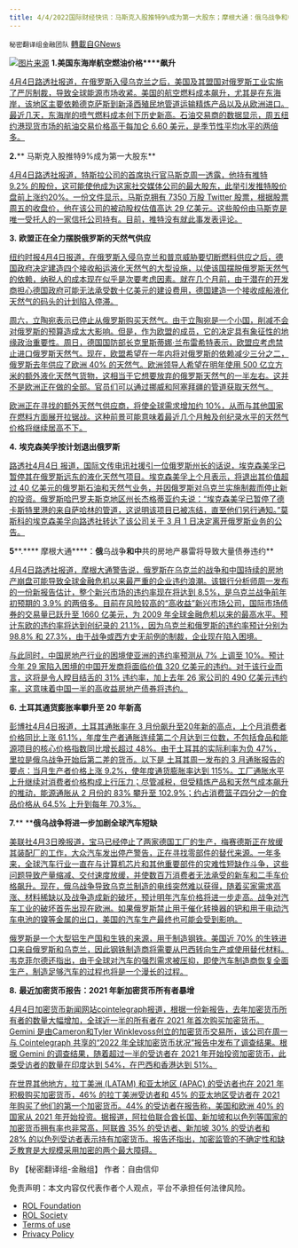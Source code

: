 ```yaml
---
title: 4/4/2022国际财经快讯：马斯克入股推特9%成为第一大股东；摩根大通：俄乌战争和中共的房地产暴雷将导致大量债券违约
---
```

`秘密翻译组金融团队` [轉載自GNews](https://gnews.org/zh-hans/2287209/)

![](https://assets.gnews.org/wp-content/uploads/2022/04/图片1-15.png)[图片来源](https://www.reuters.com)
**1.****美国东海岸航空燃油****价格****飙升**

[4月4日路透社报道，在俄罗斯入侵乌克兰之后，美国及其盟国对俄罗斯工业实施了严厉制裁，导致全球能源市场收紧。美国的航空燃料成本飙升，尤其是在东海岸，该地区主要依赖德克萨斯到新泽西殖民地管道运输精炼产品以及从欧洲进口。最近几天，东海岸的喷气燃料成本创下历史新高。石油交易商的数据显示，周五纽约港现货市场的航油交易价格高于每加仑 6.60 美元，是季节性平均水平的两倍多。](https://www.reuters.com/business/aerospace-defense/us-east-coast-jet-fuel-costs-soar-shortage-fears-2022-04-04/)

**2.**** 马斯克入股推特9%成为第一大股东**

[4月4日路透社报道，特斯拉公司的首席执行官马斯克周一透露，他持有推特 9.2% 的股份，这可能使他成为这家社交媒体公司的最大股东，此举引发推特股价盘前上涨约20%。一份文件显示，马斯克拥有 7350 万股 Twitter 股票，根据股票周五的收盘价，他在该公司的被动股权估值高达 29 亿美元。这些股份由马斯克是唯一受托人的一家信托公司持有。目前，推特没有就此事发表评论。](https://www.reuters.com/technology/musk-discloses-92-stake-twitter-2022-04-04/)

**3.** **欧盟正在全力摆脱****俄罗斯****的****天然气****供应**

[纽约时报4月4日报道，在俄罗斯入侵乌克兰和普京威胁要切断燃料供应之后，德国政府决定建造四个接收船运液化天然气的大型设施，以使该国摆脱俄罗斯天然气的依赖，纳税人的成本现在似乎是次要考虑因素。就在几个月前，由于潜在的开发商担心德国政府可能无法承受数十亿美元的建设费用，德国建造一个接收成船液化天然气的码头的计划陷入停滞。](https://www.nytimes.com/2022/03/30/business/germany-gas-rationing.html?searchResultPosition=4)

[周六，立陶宛表示已停止从俄罗斯购买天然气。由于立陶宛是一个小国，削减不会对俄罗斯的预算造成太大影响。但是，作为欧盟的成员，它的决定具有象征性的地缘政治重要性。周日，德国国防部长克里斯蒂娜·兰布雷希特表示，欧盟应考虑禁止进口俄罗斯天然气。现在，欧盟希望在一年内将对俄罗斯的依赖减少三分之二，俄罗斯去年供应了欧洲 40% 的天然气。欧洲领导人希望在明年使用 500 亿立方米的额外液化天然气货物，这相当于它想要放弃的俄罗斯天然气的一半左右。这并不是欧洲正在做的全部。官员们可以通过挪威和阿塞拜疆的管道获取天然气。](https://www.nytimes.com/2022/03/30/business/germany-gas-rationing.html?searchResultPosition=4)

[欧洲正在寻找的额外天然气供应商，将使全球需求增加约 10%，从而与其他国家在燃料方面展开拉锯战。这种前景可能意味着最近几个月触及创纪录水平的天然气价格将继续居高不下。](https://www.nytimes.com/2022/03/30/business/germany-gas-rationing.html?searchResultPosition=4)

**4.** **埃克森美孚按计划退出俄罗斯**

[路透社4月4日 报道，国际文传电讯社援引一位俄罗斯州长的话说，埃克森美孚已暂停其在俄罗斯远东的液化天然气项目。埃克森美孚上个月表示，将退出其价值超过 40 亿美元的俄罗斯石油和天然气业务，并因俄罗斯对乌克兰实施制裁而停止新的投资。俄罗斯哈巴罗夫斯克地区州长杰格蒂亚约夫说：“埃克森美孚已暂停了德卡斯特里港的来自萨哈林的管道，这说明该项目已被冻结，直至他们另行通知。”莫斯科的埃克森美孚向路透社转达了该公司关于 3 月 1 日决定离开俄罗斯业务的公告。](https://www.reuters.com/business/energy/exxonmobil-suspends-russian-far-east-lng-project-interfax-2022-04-04/)

**5****.**** 摩根大通****：****俄****乌战争****和中****共的房地产暴雷将导致大量债券违约**

[4月4日路透社报道，摩根大通警告说，俄罗斯在乌克兰的战争和中国持续的房地产崩盘可能导致全球金融危机以来最严重的企业违约浪潮。该银行分析师周一发布的一份新报告估计，整个新兴市场的违约率现在将达到 8.5%，是乌克兰战争前年初预期的 3.9% 的两倍多。目前在风险较高的“高收益”新兴市场公司，国际市场债券的交易量已跃升至 1660 亿美元，为 2009 年全球金融危机以来的最高水平。预计东欧的违约率将达到创纪录的 21.1%，因为乌克兰和俄罗斯的违约率预计分别为 98.8% 和 27.3%，由于战争或西方史无前例的制裁，企业现在陷入困境。](https://www.investing.com/news/stock-market-news/russia-china-woes-risk-worst-em-corporate-default-wave-since-financial-crash--jpmorgan-2797456)

[与此同时，中国房地产行业的困境使亚洲的违约率预测从 7% 上调至 10%。预计今年 29 家陷入困境的中国开发商将面临价值 320 亿美元的违约。对于该行业而言，这将是令人瞠目结舌的 31% 违约率，加上去年 26 家公司的 490 亿美元违约率，这意味着中国一半的高收益房地产债券将违约。](https://www.investing.com/news/stock-market-news/russia-china-woes-risk-worst-em-corporate-default-wave-since-financial-crash--jpmorgan-2797456)

**6.** **土耳其通货膨胀率攀升至 20 年新高**

[彭博社4月4日报道，土耳其通胀率在 3 月份飙升至20年新的高点，上个月消费者价格同比上涨 61.1%，年度生产者通胀连续第二个月达到三位数，不包括食品和能源项目的核心价格指数同比增长超过 48%。由于土耳其的实际利率为负 47%，里拉是俄乌战争开始后第二差的货币。以下是 土耳其周一发布的 3 月通胀报告的要点：当月生产者价格上涨 9.2%，使年度通货膨胀率达到 115%。工厂通胀水平上升继续对消费者价格构成上行压力；尽管减税，但受精炼产品和天然气成本飙升的推动，能源通胀从 2 月份的 83% 攀升至 102.9%；约占消费篮子四分之一的食品价格从 64.5% 上升到每年 70.3%。](https://finance.yahoo.com/news/turkish-inflation-climbs-fresh-20-071239555.html)

**7.**** ****俄乌战争将进一步加剧全球汽车短缺**

[美联社4月3日晚报道，宝马已经停止了两家德国工厂的生产，梅赛德斯正在放缓其装配厂的工作，大众汽车发出停产警告，正在寻找零部件的替代来源。一年多来，全球汽车行业一直在与计算机芯片和其他重要部件的灾难性短缺作斗争，这些问题导致产量缩减、交付速度放缓，并使数百万消费者无法承受的新车和二手车价格飙升。现在，俄乌战争导致乌克兰制造的电线突然难以获得，随着买家需求高涨、材料稀缺以及战争造成新的破坏，预计明年汽车价格将进一步走高。战争对汽车工业的破坏首先出现在欧洲。如果俄罗斯禁止用于催化转换器的钯和用于电动汽车电池的镍等金属的出口，美国的汽车生产最终也可能会受到影响。](https://finance.yahoo.com/news/1-u-5-30-yield-081651655.html)

[俄罗斯是一个大型铝生产国和生铁的来源，用于制造钢铁。美国近 70% 的生铁进口来自俄罗斯和乌克兰，因此钢铁制造商将需要从巴西转向生产或使用替代材料。韦克菲尔德还指出，由于全球对汽车的强烈需求被压抑，即使汽车制造商恢复全面生产，制造足够汽车的过程也将是一个漫长的过程。](https://finance.yahoo.com/news/1-u-5-30-yield-081651655.html)

**8.** **最近加密货币报告：****2021 年新加密货币所有者****暴增**

[4月4日加密货币新闻网站cointelegraph报道，根据一份新报告，去年加密货币所有者的数量大幅增加，全球近一半的所有者在 2021 年首次购买加密货币。Gemini 是由Cameron和Tyler Winklevoss创立的加密货币交易所，该公司在周一与 Cointelegraph 共享的“2022 年全球加密货币状况”报告中发布了调查结果。根据 Gemini 的调查结果，随着超过一半的受访者在 2021 年开始投资加密货币，此类受访者的数量在印度达到 54%，在巴西和香港达到 51%。](https://cointelegraph.com/news/new-crypto-owners-nearly-doubled-in-3-key-regions-in-2021-report)

[在世界其他地方，拉丁美洲 (LATAM) 和亚太地区 (APAC) 的受访者也在 2021 年积极购买加密货币，46% 的拉丁美洲受访者和 45% 的亚太地区受访者在 2021 年购买了他们的第一个加密货币。44% 的受访者在报告称，美国和欧洲 40% 的国家从 2021 年开始投资。据报道，阿拉伯联合酋长国、新加坡和以色列等国家的加密货币拥有率也非常高，阿联酋 35% 的受访者、新加坡 30% 的受访者和 28% 的以色列受访者表示持有加密货币。报告还指出，加密监管的不确定性和缺乏教育是大规模采用加密的两个最大障碍。](https://cointelegraph.com/news/new-crypto-owners-nearly-doubled-in-3-key-regions-in-2021-report)

By 【秘密翻译组-金融组】
作者：自由信仰

 

免责声明：本文内容仅代表作者个人观点，平台不承担任何法律风险。

- [ROL Foundation](https://rolfoundation.org/)
- [ROL Society](https://rolsociety.org/)
- [Terms of use](https://gnews.org/terms-of-use-3/)
- [Privacy Policy](https://gnews.org/privacy-policy/)
